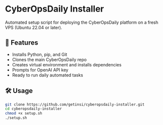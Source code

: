 # CyberOpsDaily Installer

Automated setup script for deploying the CyberOpsDaily platform on a fresh VPS (Ubuntu 22.04 or later).

## 🚀 Features

- Installs Python, pip, and Git
- Clones the main CyberOpsDaily repo
- Creates virtual environment and installs dependencies
- Prompts for OpenAI API key
- Ready to run daily automated tasks

## 🛠 Usage

```bash
git clone https://github.com/getinsi/cyberopsdaily-installer.git
cd cyberopsdaily-installer
chmod +x setup.sh
./setup.sh
